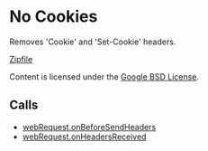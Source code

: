 
No Cookies
=======

Removes 'Cookie' and 'Set-Cookie' headers.

[Zipfile](http://developer.chrome.com/extensions/examples/extensions/no_cookies.zip)

Content is licensed under the [Google BSD License](https://developers.google.com/open-source/licenses/bsd).

Calls
-----

* [webRequest.onBeforeSendHeaders](https://developer.chrome.com/extensions/webRequest#event-onBeforeSendHeaders)
* [webRequest.onHeadersReceived](https://developer.chrome.com/extensions/webRequest#event-onHeadersReceived)
